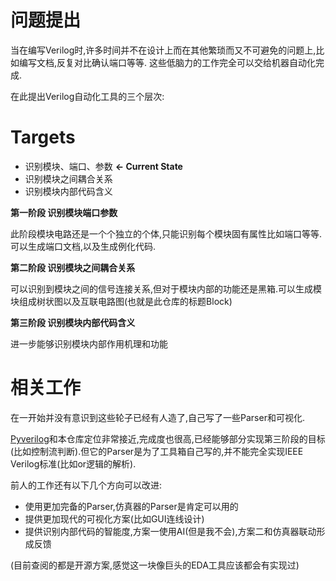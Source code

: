 # 问题提出

当在编写Verilog时,许多时间并不在设计上而在其他繁琐而又不可避免的问题上,比如编写文档,反复对比确认端口等等. 这些低脑力的工作完全可以交给机器自动化完成.

在此提出Verilog自动化工具的三个层次:

# Targets

- 识别模块、端口、参数 **<- Current State**
- 识别模块之间耦合关系
- 识别模块内部代码含义

**第一阶段 识别模块端口参数**

此阶段模块电路还是一个个独立的个体,只能识别每个模块固有属性比如端口等等.可以生成端口文档,以及生成例化代码.

**第二阶段 识别模块之间耦合关系**

可以识别到模块之间的信号连接关系,但对于模块内部的功能还是黑箱.可以生成模块组成树状图以及互联电路图(也就是此仓库的标题Block)

**第三阶段 识别模块内部代码含义**

进一步能够识别模块内部作用机理和功能

# 相关工作

在一开始并没有意识到这些轮子已经有人造了,自己写了一些Parser和可视化.

[Pyverilog](https://github.com/PyHDI/Pyverilog)和本仓库定位非常接近,完成度也很高,已经能够部分实现第三阶段的目标(比如控制流判断).但它的Parser是为了工具箱自己写的,并不能完全实现IEEE Verilog标准(比如or逻辑的解析).

前人的工作还有以下几个方向可以改进:

- 使用更加完备的Parser,仿真器的Parser是肯定可以用的
- 提供更加现代的可视化方案(比如GUI连线设计)
- 提供识别内部代码的智能度,方案一使用AI(但是我不会),方案二和仿真器联动形成反馈

(目前查阅的都是开源方案,感觉这一块像巨头的EDA工具应该都会有实现过)

